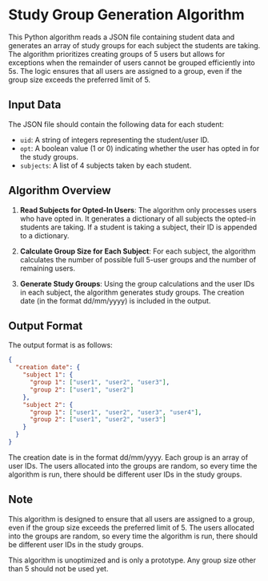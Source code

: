 # Study Group Generation Algorithm

This Python algorithm reads a JSON file containing student data and generates an array of study groups for each subject the students are taking. The algorithm prioritizes creating groups of 5 users but allows for exceptions when the remainder of users cannot be grouped efficiently into 5s. The logic ensures that all users are assigned to a group, even if the group size exceeds the preferred limit of 5.

## Input Data

The JSON file should contain the following data for each student:

- `uid`: A string of integers representing the student/user ID.
- `opt`: A boolean value (1 or 0) indicating whether the user has opted in for the study groups.
- `subjects`: A list of 4 subjects taken by each student.

## Algorithm Overview

1. **Read Subjects for Opted-In Users**: The algorithm only processes users who have opted in. It generates a dictionary of all subjects the opted-in students are taking. If a student is taking a subject, their ID is appended to a dictionary.

2. **Calculate Group Size for Each Subject**: For each subject, the algorithm calculates the number of possible full 5-user groups and the number of remaining users. 

3. **Generate Study Groups**: Using the group calculations and the user IDs in each subject, the algorithm generates study groups. The creation date (in the format dd/mm/yyyy) is included in the output.

## Output Format

The output format is as follows:

```json
{
  "creation date": {
    "subject 1": {
      "group 1": ["user1", "user2", "user3"],
      "group 2": ["user1", "user2"]
    },
    "subject 2": {
      "group 1": ["user1", "user2", "user3", "user4"],
      "group 2": ["user1", "user2", "user3"]
    }
  }
}
```

The creation date is in the format dd/mm/yyyy. Each group is an array of user IDs. The users allocated into the groups are random, so every time the algorithm is run, there should be different user IDs in the study groups. 

## Note

This algorithm is designed to ensure that all users are assigned to a group, even if the group size exceeds the preferred limit of 5. The users allocated into the groups are random, so every time the algorithm is run, there should be different user IDs in the study groups. 

This algorithm is unoptimized and is only a prototype. Any group size other than 5 should not be used yet. 
